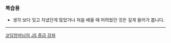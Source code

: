 ### 복습용

- 생각 보다 잊고 지냈던게 많았거나 처음 배울 때 어려웠던 것은 깊게 들어가 봅니다.

---

[코딩앙마님의 JS 중급 강좌](https://www.youtube.com/playlist?list=PLZKTXPmaJk8JZ2NAC538UzhY_UNqMdZB4)
